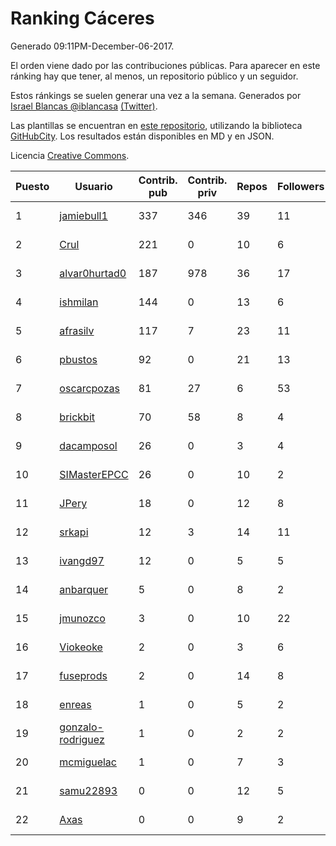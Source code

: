 # Ranking Cáceres

Generado 09:11PM-December-06-2017.

El orden viene dado por las contribuciones públicas. Para aparecer en este ránking hay que tener, al menos, un repositorio público y un seguidor.

Estos ránkings se suelen generar una vez a la semana. Generados por [Israel Blancas @iblancasa](https://github.com/iblancasa/) [(Twitter)](https://twitter.com/iblancasa).

Las plantillas se encuentran en [este repositorio](https://github.com/iblancasa/GH-Spanish-Ranking), utilizando la biblioteca [GitHubCity](https://github.com/iblancasa/GitHubCity). Los resultados están disponibles en MD y en JSON.

Licencia [Creative Commons](https://creativecommons.org/licenses/by/4.0/).

| Puesto   |  Usuario  | Contrib. pub | Contrib. priv |Repos| Followers | Desde |  Avatar  |
|----------|-----------|--------------|---------------|-----|-----------|-------|----------|
|1|[jamiebull1](https://github.com/jamiebull1)|337|346|39|11|2013-03-09|![jamiebull1](https://avatars2.githubusercontent.com/u/3817160)|
|2|[Crul](https://github.com/Crul)|221|0|10|6|2013-09-29|![Crul](https://avatars3.githubusercontent.com/u/5569741)|
|3|[alvar0hurtad0](https://github.com/alvar0hurtad0)|187|978|36|17|2011-10-15|![alvar0hurtad0](https://avatars3.githubusercontent.com/u/1130114)|
|4|[ishmilan](https://github.com/ishmilan)|144|0|13|6|2014-10-07|![ishmilan](https://avatars1.githubusercontent.com/u/9059414)|
|5|[afrasilv](https://github.com/afrasilv)|117|7|23|11|2014-10-15|![afrasilv](https://avatars2.githubusercontent.com/u/9256924)|
|6|[pbustos](https://github.com/pbustos)|92|0|21|13|2013-12-06|![pbustos](https://avatars1.githubusercontent.com/u/6126487)|
|7|[oscarcpozas](https://github.com/oscarcpozas)|81|27|6|53|2013-01-27|![oscarcpozas](https://avatars3.githubusercontent.com/u/3399621)|
|8|[brickbit](https://github.com/brickbit)|70|58|8|4|2016-06-02|![brickbit](https://avatars2.githubusercontent.com/u/19708065)|
|9|[dacamposol](https://github.com/dacamposol)|26|0|3|4|2016-01-27|![dacamposol](https://avatars3.githubusercontent.com/u/16921751)|
|10|[SIMasterEPCC](https://github.com/SIMasterEPCC)|26|0|10|2|2017-03-16|![SIMasterEPCC](https://avatars2.githubusercontent.com/u/26468069)|
|11|[JPery](https://github.com/JPery)|18|0|12|8|2015-02-18|![JPery](https://avatars0.githubusercontent.com/u/11062553)|
|12|[srkapi](https://github.com/srkapi)|12|3|14|11|2015-02-08|![srkapi](https://avatars1.githubusercontent.com/u/10909126)|
|13|[ivangd97](https://github.com/ivangd97)|12|0|5|5|2014-05-06|![ivangd97](https://avatars1.githubusercontent.com/u/7497049)|
|14|[anbarquer](https://github.com/anbarquer)|5|0|8|2|2016-05-03|![anbarquer](https://avatars0.githubusercontent.com/u/19173067)|
|15|[jmunozco](https://github.com/jmunozco)|3|0|10|22|2012-11-23|![jmunozco](https://avatars0.githubusercontent.com/u/2869841)|
|16|[Viokeoke](https://github.com/Viokeoke)|2|0|3|6|2015-10-23|![Viokeoke](https://avatars0.githubusercontent.com/u/15265427)|
|17|[fuseprods](https://github.com/fuseprods)|2|0|14|8|2012-12-15|![fuseprods](https://avatars0.githubusercontent.com/u/3052275)|
|18|[enreas](https://github.com/enreas)|1|0|5|2|2011-11-07|![enreas](https://avatars1.githubusercontent.com/u/1179213)|
|19|[gonzalo-rodriguez](https://github.com/gonzalo-rodriguez)|1|0|2|2|2013-04-02|![gonzalo-rodriguez](https://avatars2.githubusercontent.com/u/4035127)|
|20|[mcmiguelac](https://github.com/mcmiguelac)|1|0|7|3|2014-05-07|![mcmiguelac](https://avatars2.githubusercontent.com/u/7512450)|
|21|[samu22893](https://github.com/samu22893)|0|0|12|5|2013-10-30|![samu22893](https://avatars1.githubusercontent.com/u/5812967)|
|22|[Axas](https://github.com/Axas)|0|0|9|2|2015-03-04|![Axas](https://avatars3.githubusercontent.com/u/11320626)|
